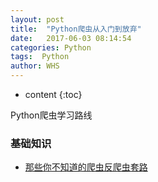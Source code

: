 ```yaml
---
layout: post
title:  "Python爬虫从入门到放弃"
date:   2017-06-03 08:14:54
categories: Python
tags:  Python
author: WHS
---
```


* content
{:toc}

Python爬虫学习路线





### 基础知识

* [那些你不知道的爬虫反爬虫套路](https://mp.weixin.qq.com/s?__biz=MjM5MDI3MjA5MQ==&mid=2697266133&idx=1&sn=51426072d8ad4c4496795127e9c9f1ae&chksm=8376fce1b40175f76724b8be9d5bfcda3d3759c4fc30f9ee38f776dd832bd5171034e6a3e89d&mpshare=1&scene=23&srcid=0606X6JFFUGEK1P1JUuH9GXM%23rd)


